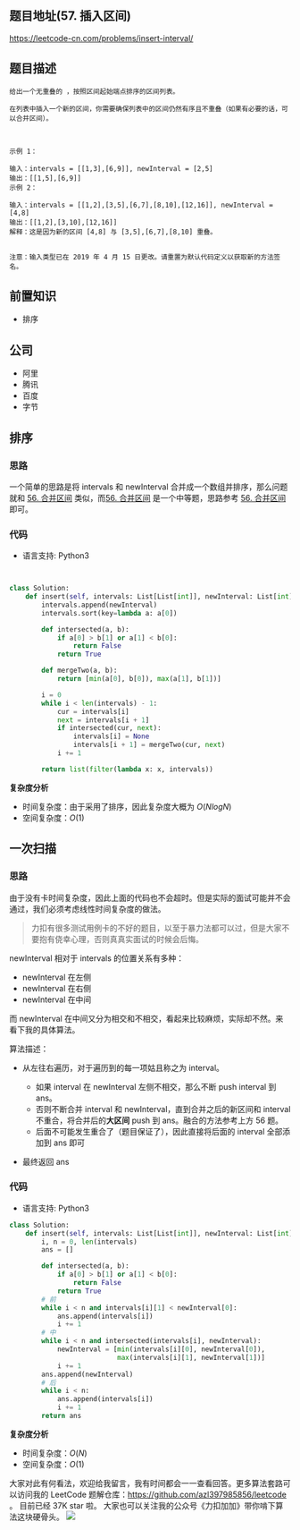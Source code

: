## 题目地址(57. 插入区间)

https://leetcode-cn.com/problems/insert-interval/

## 题目描述

```
给出一个无重叠的 ，按照区间起始端点排序的区间列表。

在列表中插入一个新的区间，你需要确保列表中的区间仍然有序且不重叠（如果有必要的话，可以合并区间）。

 

示例 1：

输入：intervals = [[1,3],[6,9]], newInterval = [2,5]
输出：[[1,5],[6,9]]
示例 2：

输入：intervals = [[1,2],[3,5],[6,7],[8,10],[12,16]], newInterval = [4,8]
输出：[[1,2],[3,10],[12,16]]
解释：这是因为新的区间 [4,8] 与 [3,5],[6,7],[8,10] 重叠。
 

注意：输入类型已在 2019 年 4 月 15 日更改。请重置为默认代码定义以获取新的方法签名。

```

## 前置知识

- 排序

## 公司

- 阿里
- 腾讯
- 百度
- 字节

## 排序

### 思路

一个简单的思路是将 intervals 和 newInterval 合并成一个数组并排序，那么问题就和 [56. 合并区间](./56.merge-intervals.md) 类似，而[56. 合并区间](./56.merge-intervals.md) 是一个中等题，思路参考 [56. 合并区间](./56.merge-intervals.md) 即可。

### 代码

- 语言支持: Python3

```py


class Solution:
    def insert(self, intervals: List[List[int]], newInterval: List[int]) -> List[List[int]]:
        intervals.append(newInterval)
        intervals.sort(key=lambda a: a[0])

        def intersected(a, b):
            if a[0] > b[1] or a[1] < b[0]:
                return False
            return True

        def mergeTwo(a, b):
            return [min(a[0], b[0]), max(a[1], b[1])]

        i = 0
        while i < len(intervals) - 1:
            cur = intervals[i]
            next = intervals[i + 1]
            if intersected(cur, next):
                intervals[i] = None
                intervals[i + 1] = mergeTwo(cur, next)
            i += 1

        return list(filter(lambda x: x, intervals))

```

**复杂度分析**

- 时间复杂度：由于采用了排序，因此复杂度大概为 $O(NlogN)$
- 空间复杂度：$O(1)$

## 一次扫描

### 思路

由于没有卡时间复杂度，因此上面的代码也不会超时。但是实际的面试可能并不会通过，我们必须考虑线性时间复杂度的做法。

> 力扣有很多测试用例卡的不好的题目，以至于暴力法都可以过，但是大家不要抱有侥幸心理，否则真真实面试的时候会后悔。

newInterval 相对于 intervals 的位置关系有多种：

- newInterval 在左侧
- newInterval 在右侧
- newInterval 在中间

而 newInterval 在中间又分为相交和不相交，看起来比较麻烦，实际却不然。来看下我的具体算法。

算法描述：

- 从左往右遍历，对于遍历到的每一项姑且称之为 interval。

  - 如果 interval 在 newInterval 左侧不相交，那么不断 push interval 到 ans。
  - 否则不断合并 interval 和 newInterval，直到合并之后的新区间和 interval 不重合，将合并后的**大区间** push 到 ans。融合的方法参考上方 56 题。
  - 后面不可能发生重合了（题目保证了），因此直接将后面的 interval 全部添加到 ans 即可

- 最终返回 ans

### 代码

- 语言支持: Python3

```py
class Solution:
    def insert(self, intervals: List[List[int]], newInterval: List[int]) -> List[List[int]]:
        i, n = 0, len(intervals)
        ans = []

        def intersected(a, b):
            if a[0] > b[1] or a[1] < b[0]:
                return False
            return True
        # 前
        while i < n and intervals[i][1] < newInterval[0]:
            ans.append(intervals[i])
            i += 1
        # 中
        while i < n and intersected(intervals[i], newInterval):
            newInterval = [min(intervals[i][0], newInterval[0]),
                           max(intervals[i][1], newInterval[1])]
            i += 1
        ans.append(newInterval)
        # 后
        while i < n:
            ans.append(intervals[i])
            i += 1
        return ans
```

**复杂度分析**

- 时间复杂度：$O(N)$
- 空间复杂度：$O(1)$

大家对此有何看法，欢迎给我留言，我有时间都会一一查看回答。更多算法套路可以访问我的 LeetCode 题解仓库：https://github.com/azl397985856/leetcode 。 目前已经 37K star 啦。
大家也可以关注我的公众号《力扣加加》带你啃下算法这块硬骨头。
![](https://p.ipic.vip/4dn4ww.jpg)
